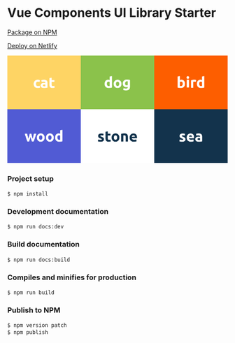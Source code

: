 # Vue Components UI Library Starter

[Package on NPM](https://www.npmjs.com/package/ui-library-starter)

[Deploy on Netlify](https://ui-library-starter.netlify.app/)

![Colors](https://github.com/ushliypakostnik/ui-library-starter/blob/master/colors.jpg)

### Project setup
```
$ npm install
```

### Development documentation
```
$ npm run docs:dev
```

### Build documentation
```
$ npm run docs:build
```

### Compiles and minifies for production
```
$ npm run build
```

### Publish to NPM
```
$ npm version patch
$ npm publish
```
